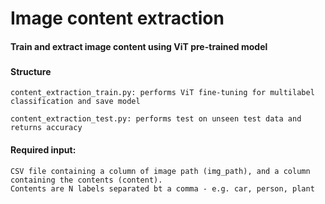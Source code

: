# Image content extraction

#### Train and extract image content using ViT pre-trained model
####
###

#### Structure
    content_extraction_train.py: performs ViT fine-tuning for multilabel classification and save model

    content_extraction_test.py: performs test on unseen test data and returns accuracy

#### Required input:
    CSV file containing a column of image path (img_path), and a column containing the contents (content).
    Contents are N labels separated bt a comma - e.g. car, person, plant 

        